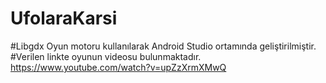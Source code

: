 # UfolaraKarsi
#Libgdx Oyun motoru kullanılarak Android Studio ortamında geliştirilmiştir. #Verilen linkte oyunun videosu bulunmaktadır. 
https://www.youtube.com/watch?v=upZzXrmXMwQ
